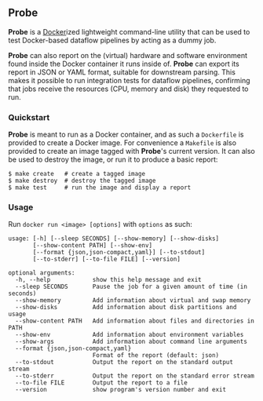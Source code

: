 ## Probe

**Probe** is a [Docker](https://www.docker.com/)ized lightweight command-line utility that can be used to test Docker-based dataflow pipelines by acting as a dummy job.

**Probe** can also report on the (virtual) hardware and software environment found inside the Docker container it runs inside of. **Probe** can export its report in JSON or YAML format, suitable for downstream parsing. This makes it possible to run integration tests for dataflow pipelines, confirming that jobs receive the resources (CPU, memory and disk) they requested to run.

### Quickstart

**Probe** is meant to run as a Docker container, and as such a `Dockerfile` is provided to create a Docker image. For convenience a `Makefile` is also provided to create an image tagged with **Probe**'s current version. It can also be used to destroy the image, or run it to produce a basic report:

```
$ make create   # create a tagged image
$ make destroy  # destroy the tagged image
$ make test     # run the image and display a report
```

### Usage

Run `docker run <image> [options]` with `options` as such:

```
usage: [-h] [--sleep SECONDS] [--show-memory] [--show-disks]
       [--show-content PATH] [--show-env]
       [--format {json,json-compact,yaml}] [--to-stdout]
       [--to-stderr] [--to-file FILE] [--version]

optional arguments:
  -h, --help            show this help message and exit
  --sleep SECONDS       Pause the job for a given amount of time (in seconds)
  --show-memory         Add information about virtual and swap memory
  --show-disks          Add information about disk partitions and usage
  --show-content PATH   Add information about files and directories in PATH
  --show-env            Add information about environment variables
  --show-args           Add information about command line arguments
  --format {json,json-compact,yaml}
                        Format of the report (default: json)
  --to-stdout           Output the report on the standard output stream
  --to-stderr           Output the report on the standard error stream
  --to-file FILE        Output the report to a file
  --version             show program's version number and exit
```
